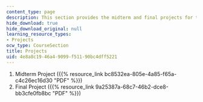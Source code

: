 ```yaml
---
content_type: page
description: This section provides the midterm and final projects for the course.
hide_download: true
hide_download_original: null
learning_resource_types:
- Projects
ocw_type: CourseSection
title: Projects
uid: 4e8a8c19-46a4-9099-f511-90bc4dff5221
---
```


1.  Midterm Project ({{% resource_link bc8532ea-805e-4a85-f65a-c4c26ec16d30 "PDF" %}})
2.  Final Project ({{% resource_link 9a25387a-68c7-46b2-dce8-bb3cfe0fb8bc "PDF" %}})
